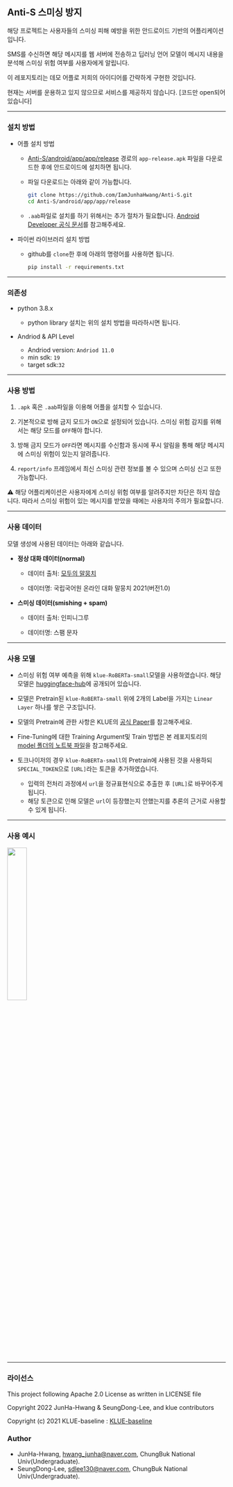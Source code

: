 ## Anti-S 스미싱 방지

해당 프로젝트는 사용자들의 스미싱 피해 예방을 위한 안드로이드 기반의 어플리케이션입니다.

SMS를 수신하면 해당 메시지를 웹 서버에 전송하고 딥러닝 언어 모델이 메시지 내용을 분석해 스미싱 위험 여부를 사용자에게 알립니다.

이 레포지토리는 데모 어플로 저희의 아이디어를 간략하게 구현한 것입니다. 

현재는 서버를 운용하고 있지 않으므로 서비스를 제공하지 않습니다. [코드만 open되어 있습니다]

--------

### 설치 방법

- 어플 설치 방법
  - [Anti-S/android/app/app/release](https://github.com/IamJunhaHwang/Anti-S/tree/main/android/app/app/release) 경로의 `app-release.apk` 파일을 다운로드한 후에 안드로이드에 설치하면 됩니다.
  
  - 파일 다운로드는 아래와 같이 가능합니다.
    ```bash
    git clone https://github.com/IamJunhaHwang/Anti-S.git
    cd Anti-S/android/app/app/release
    ```
    
  - `.aab`파일로 설치를 하기 위해서는 추가 절차가 필요합니다. [Android Developer 공식 문서](https://developer.android.com/studio/command-line/bundletool?hl=ko)를 참고해주세요.

- 파이썬 라이브러리 설치 방법

  - github를 `clone`한 후에 아래의 명령어를 사용하면 됩니다.
    ```bash
    pip install -r requirements.txt
    ```

---------

### 의존성

- python 3.8.x
  - python library 설치는 위의 설치 방법을 따라하시면 됩니다.
  
- Andriod & API Level
  - Andriod version: `Andriod 11.0`
  - min sdk: `19`
  - target sdk:`32`

----

### 사용 방법

1. `.apk` 혹은 `.aab`파일을 이용해 어플을 설치할 수 있습니다.

2. 기본적으로 방해 금지 모드가 `ON`으로 설정되어 있습니다. 스미싱 위험 감지를 위해서는 해당 모드를 `OFF`해야 합니다.

3. 방해 금지 모드가 `OFF`라면 메시지를 수신함과 동시에 푸시 알림을 통해 해당 메시지에 스미싱 위험이 있는지 알려줍니다.

4. `report/info` 프레임에서 최신 스미싱 관련 정보를 볼 수 있으며 스미싱 신고 또한 가능합니다.

:warning: 해당 어플리케이션은 사용자에게 스미싱 위험 여부를 알려주지만 차단은 하지 않습니다. 따라서 스미싱 위험이 있는 메시지를 받았을 때에는 사용자의 주의가 필요합니다.

----------

### 사용 데이터

모델 생성에 사용된 데이터는 아래와 같습니다.

- **정상 대화 데이터(normal)**

  - 데이터 출처: [모두의 말뭉치](https://corpus.korean.go.kr/main.do)
  
  - 데이터명: 국립국어원 온라인 대화 말뭉치 2021(버전1.0)
  
- **스미싱 데이터(smishing + spam)**

  - 데이터 출처: 인피니그루

  - 데이터명: 스팸 문자
  
-------  

### 사용 모델

- 스미싱 위험 여부 예측을 위해 `klue-RoBERTa-small`모델을 사용하였습니다. 해당 모델은 [huggingface-hub](https://huggingface.co/klue/roberta-small)에 공개되어 있습니다.

- 모델은 Pretrain된 `klue-RoBERTa-small` 위에 2개의 Label을 가지는 `Linear Layer` 하나를 쌓은 구조입니다.

- 모델의 Pretrain에 관한 사항은 KLUE의 [공식 Paper](https://arxiv.org/pdf/2105.09680.pdf)를 참고해주세요.

- Fine-Tuning에 대한 Training Argument및 Train 방법은 본 레포지토리의 [model 폴더의 노트북 파일](https://github.com/IamJunhaHwang/Anti-S/blob/main/model/klue-roberta-small.ipynb)을 참고해주세요.

- 토크나이저의 경우 `klue-RoBERTa-small`의 Pretrain에 사용된 것을 사용하되 `SPECIAL_TOKEN`으로 `[URL]`라는 토큰을 추가하였습니다.
  - 입력의 전처리 과정에서 `url`을 정규표현식으로 추출한 후 `[URL]`로 바꾸어주게 됩니다.
  - 해당 토큰으로 인해 모델은 `url`이 등장했는지 안했는지를 추론의 근거로 사용할 수 있게 됩니다.


---------

### 사용 예시

<img src="https://user-images.githubusercontent.com/46083287/206853535-aa62aa68-f89f-4539-bf9e-f30e58453173.jpg" width="30%"></img>


-------

### 라이선스 

This project following Apache 2.0 License as written in LICENSE file

Copyright 2022 JunHa-Hwang & SeungDong-Lee, and klue contributors

Copyright (c) 2021 KLUE-baseline : [KLUE-baseline](https://github.com/KLUE-benchmark/KLUE-baseline)

### Author

- JunHa-Hwang, hwang_junha@naver.com, ChungBuk National Univ(Undergraduate).
- SeungDong-Lee, sdlee130@naver.com, ChungBuk National Univ(Undergraduate).
